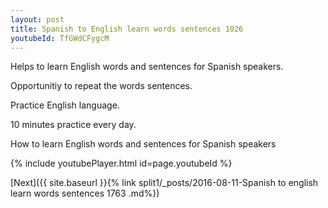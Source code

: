 ```yaml
---
layout: post
title: Spanish to English learn words sentences 1026 
youtubeId: TfGWdCFygcM
---
```

 
 
Helps to learn English words and sentences for Spanish speakers.

Opportunitiy to repeat the words sentences. 

Practice English language. 
 
10 minutes practice every day. 
 
How to learn English words and sentences for Spanish speakers 
 
{% include youtubePlayer.html id=page.youtubeId %}
 
 
[Next]({{ site.baseurl }}{% link  split1/_posts/2016-08-11-Spanish to english learn words sentences 1763 .md%})
 
